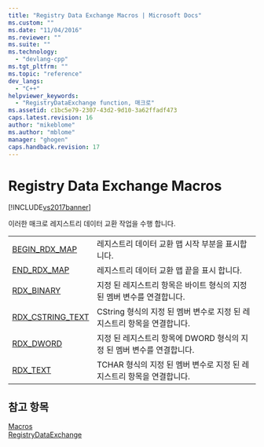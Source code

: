 ```yaml
---
title: "Registry Data Exchange Macros | Microsoft Docs"
ms.custom: ""
ms.date: "11/04/2016"
ms.reviewer: ""
ms.suite: ""
ms.technology: 
  - "devlang-cpp"
ms.tgt_pltfrm: ""
ms.topic: "reference"
dev_langs: 
  - "C++"
helpviewer_keywords: 
  - "RegistryDataExchange function, 매크로"
ms.assetid: c1bc5e79-2307-43d2-9d10-3a62ffadf473
caps.latest.revision: 16
author: "mikeblome"
ms.author: "mblome"
manager: "ghogen"
caps.handback.revision: 17
---
```

# Registry Data Exchange Macros
[!INCLUDE[vs2017banner](../../assembler/inline/includes/vs2017banner.md)]

이러한 매크로 레지스트리 데이터 교환 작업을 수행 합니다.  
  
|||  
|-|-|  
|[BEGIN\_RDX\_MAP](../Topic/BEGIN_RDX_MAP.md)|레지스트리 데이터 교환 맵 시작 부분을 표시합니다.|  
|[END\_RDX\_MAP](../Topic/END_RDX_MAP.md)|레지스트리 데이터 교환 맵 끝을 표시 합니다.|  
|[RDX\_BINARY](../Topic/RDX_BINARY.md)|지정 된 레지스트리 항목은 바이트 형식의 지정 된 멤버 변수를 연결합니다.|  
|[RDX\_CSTRING\_TEXT](../Topic/RDX_CSTRING_TEXT.md)|CString 형식의 지정 된 멤버 변수로 지정 된 레지스트리 항목을 연결합니다.|  
|[RDX\_DWORD](../Topic/RDX_DWORD.md)|지정 된 레지스트리 항목에 DWORD 형식의 지정 된 멤버 변수를 연결합니다.|  
|[RDX\_TEXT](../Topic/RDX_TEXT.md)|TCHAR 형식의 지정 된 멤버 변수로 지정 된 레지스트리 항목을 연결합니다.|  
  
## 참고 항목  
 [Macros](../../atl/reference/atl-macros.md)   
 [RegistryDataExchange](../Topic/RegistryDataExchange.md)